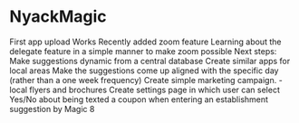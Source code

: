 # NyackMagic
First app upload
Works
Recently added zoom feature
Learning about the delegate feature in a simple manner to make zoom possible
Next steps:  
Make suggestions dynamic from a central database
Create similar apps for local areas
Make the suggestions come up aligned with the specific day (rather than a one week frequency)
Create simple marketing campaign. -  local flyers and brochures
Create settings page in which user can select Yes/No about being texted a coupon when entering an establishment suggestion by Magic 8
